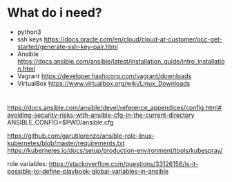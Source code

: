 # What do i need? 
 - python3 
 - ssh keys https://docs.oracle.com/en/cloud/cloud-at-customer/occ-get-started/generate-ssh-key-pair.html
 - Ansible https://docs.ansible.com/ansible/latest/installation_guide/intro_installation.html
 - Vagrant https://developer.hashicorp.com/vagrant/downloads
 - VirtualBox https://www.virtualbox.org/wiki/Linux_Downloads


# 

https://docs.ansible.com/ansible/devel/reference_appendices/config.html#avoiding-security-risks-with-ansible-cfg-in-the-current-directory
ANSIBLE_CONFIG=$PWD/ansible.cfg

https://github.com/garutilorenzo/ansible-role-linux-kubernetes/blob/master/requirements.txt
https://kubernetes.io/docs/setup/production-environment/tools/kubespray/

role variables: https://stackoverflow.com/questions/33126156/is-it-possible-to-define-playbook-global-variables-in-ansible